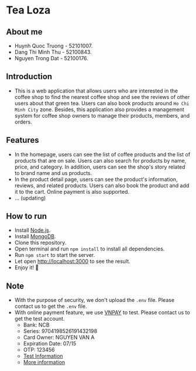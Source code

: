 # Tea Loza

## About me

- Huynh Quoc Truong - 52101007.
- Dang Thi Minh Thu - 52100843.
- Nguyen Trong Dat - 52100176.

## Introduction

- This is a web application that allows users who are interested in the coffee shop to find the nearest coffee shop and
  see the reviews of other users about that green tea. Users can also book products around `Ho Chi Minh City` zone.
  Besides, this application also provides a management system for coffee shop owners to manage their products, members,
  and orders.

## Features

- In the homepage, users can see the list of coffee products and the list of products that are on sale. Users can also
  search for products by name, price, and category. In addition, users can see the shop's story related to brand name
  and us products.
- In the product detail page, users can see the product's information, reviews, and related products. Users can also
  book the product and add it to the cart. Online payment is also supported.
- ... (updating)

## How to run

- Install [Node.js](https://nodejs.org/en/download/).
- Install [MongoDB](https://www.mongodb.com/try/download/community).
- Clone this repository.
- Open terminal and run `npm install` to install all dependencies.
- Run `npm start` to start the server.
- Let open [http://localhost:3000](http://localhost:3000) to see the result.
- Enjoy it! 👻

## Note
- With the purpose of security, we don't upload the `.env` file. Please contact us to get the `.env` file.
- With online payment feature, we use [VNPAY](https://sandbox.vnpayment.vn/apis) to test. Please contact us to get the
  test account.
  - Bank: NCB
  - Series: 9704198526191432198
  - Card Owner: NGUYEN VAN A
  - Expiration Date: 07/15
  - OTP: 123456
  - [Test Information](https://sandbox.vnpayment.vn/apis/vnpay-demo/)
  - [More information](https://sandbox.vnpayment.vn/apis/huong-dan-tich-hop)



